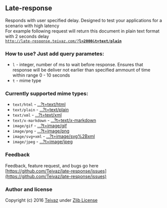 ## Late-response
Responds with user specified delay. Designed to test your applications for a scenario with high latency  
For example following request will return this document in plain text format with 2 seconds delay  
[`http://late-response.teivaz.com/?`**`l=2000`**`&`**`t=text/plain`**](http://late-response.teivaz.com/?l=2000&t=text/plain)

### How to use? Just add query parametes:
 - `l` - integer, number of ms to wait before response. Ensures that response will be deliver not earlier than specified ammount of time within range 0 - 10 seconds
 - `t` - mime type

### Currently supported mime types:
 - `text/html` - [...?t=text/html](http://late-response.teivaz.com?t=text/html)
 - `text/plain` - [...?t=text/plain](http://late-response.teivaz.com?t=text/plain)
 - `text/xml` - [...?t=text/xml](http://late-response.teivaz.com?t=text/xml)
 - `text/x-markdown` - [...?t=text/x-markdown](http://late-response.teivaz.com?t=text/x-markdown)
 - `image/gif` - [...?t=image/gif](http://late-response.teivaz.com?t=image/gif)
 - `image/png` - [...?t=image/png](http://late-response.teivaz.com?t=image/png)
 - `image/svg+xml` - [...?t=image/svg%2Bxml](http://late-response.teivaz.com?t=image/svg%2Bxml)
 - `image/jpeg` - [...?t=image/jpeg](http://late-response.teivaz.com?t=image/jpeg)

### Feedback
Feedback, feature request, and bugs go here [https://github.com/Teivaz/late-response/issues](https://github.com/Teivaz/late-response/issues)

### Author and license
Copyright (c) 2016 [Teivaz](http://teivaz.com) under [Zlib License](https://opensource.org/licenses/Zlib)

